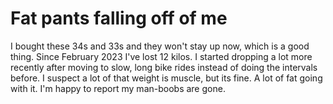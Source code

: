 # Fat pants falling off of me

I bought these 34s and 33s and they won't stay up now, which is a good thing. Since February 2023 I've lost 12 kilos. I started dropping a lot more recently after moving to slow, long bike rides instead of doing the intervals before. I suspect a lot of that weight is muscle, but its fine. A lot of fat going with it. I'm happy to report my man-boobs are gone.
